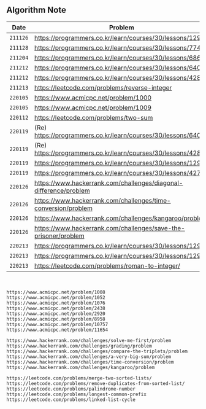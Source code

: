 ## **Algorithm Note**

| Date     | Problem                                                           | Code                                 | Time     |
| -------- | ----------------------------------------------------------------- | ------------------------------------ | -------- |
| `211126` | https://programmers.co.kr/learn/courses/30/lessons/12910          | [js](code/pg_12910.js)               | -        |
| `211128` | https://programmers.co.kr/learn/courses/30/lessons/77484          | [js](code/pg_77484.js)               | -        |
| `211204` | https://programmers.co.kr/learn/courses/30/lessons/68644          | [js](code/pg_68644.js)               | -        |
| `211212` | https://programmers.co.kr/learn/courses/30/lessons/64061          | [js](code/pg_64061.js)               | -        |
| `211212` | https://programmers.co.kr/learn/courses/30/lessons/42840          | [js](code/pg_42840.js)               | -        |
| `211213` | https://leetcode.com/problems/reverse-integer                     | [js](code/lt_reverse-integer.js)     | -        |
| `220105` | https://www.acmicpc.net/problem/1000                              | [js](code/bj_1000.js)                | -        |
| `220105` | https://www.acmicpc.net/problem/1009                              | [js](code/bj_1009.js)                | 02:02:14 |
| `220112` | https://leetcode.com/problems/two-sum                             | [js](code/lt_two-sum.js)             | 00:33:13 |
| `220119` | (Re) https://programmers.co.kr/learn/courses/30/lessons/64061     | [js](code/pg_64061_1.js)             | 01:00:02 |
| `220119` | (Re) https://programmers.co.kr/learn/courses/30/lessons/42840     | [js](code/pg_42840_1.js)             | 00:40:56 |
| `220119` | https://programmers.co.kr/learn/courses/30/lessons/12930          | [js](code/pg_12930.js)               | 00:19:40 |
| `220119` | https://programmers.co.kr/learn/courses/30/lessons/42748          | [js](code/pg_42748.js)               | 00:13:41 |
| `220126` | https://www.hackerrank.com/challenges/diagonal-difference/problem | [js](code/hr_diagonal-difference.js) | 00:26:72 |
| `220126` | https://www.hackerrank.com/challenges/time-conversion/problem     | [js](code/hr_time-conversion.js)     | 00:34:36 |
| `220126` | https://www.hackerrank.com/challenges/kangaroo/problem            | [js](code/hr_kangaroo.js)            | 00:22:02 |
| `220126` | https://www.hackerrank.com/challenges/save-the-prisoner/problem   | [js](code/hr_save-the-prisoner.js)   | 00:58:06 |
| `220213` | https://programmers.co.kr/learn/courses/30/lessons/12901          | [js](code/pg_12901.js)               | 00:10:36 |
| `220213` | https://programmers.co.kr/learn/courses/30/lessons/12928          | [js](code/pg_12928.js)               | 00:08:27 |
| `220213` | https://leetcode.com/problems/roman-to-integer/                   | [js](code/lt_roman-to-integer.js)    | 00:48:01 |

<br>

```
https://www.acmicpc.net/problem/1008
https://www.acmicpc.net/problem/1052
https://www.acmicpc.net/problem/1076
https://www.acmicpc.net/problem/2438
https://www.acmicpc.net/problem/2920
https://www.acmicpc.net/problem/8958
https://www.acmicpc.net/problem/10757
https://www.acmicpc.net/problem/11654

https://www.hackerrank.com/challenges/solve-me-first/problem
https://www.hackerrank.com/challenges/grading/problem
https://www.hackerrank.com/challenges/compare-the-triplets/problem
https://www.hackerrank.com/challenges/a-very-big-sum/problem
https://www.hackerrank.com/challenges/time-conversion/problem
https://www.hackerrank.com/challenges/kangaroo/problem

https://leetcode.com/problems/merge-two-sorted-lists/
https://leetcode.com/problems/remove-duplicates-from-sorted-list/
https://leetcode.com/problems/palindrome-number
https://leetcode.com/problems/longest-common-prefix
https://leetcode.com/problems/linked-list-cycle
```
